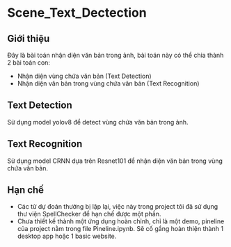 # Scene_Text_Dectection

## Giới thiệu
Đây là bài toán nhận diện văn bản trong ảnh, bài toán này có thể chia thành 2 bài toán con:
- Nhận diện vùng chứa văn bản (Text Detection)
- Nhận diện văn bản trong vùng chứa văn bản (Text Recognition)

## Text Detection
Sử dụng model yolov8 để detect vùng chứa văn bản trong ảnh.

## Text Recognition
Sử dụng model CRNN dựa trên Resnet101 để nhận diện văn bản trong vùng chứa văn bản.

## Hạn chế
- Các từ dự đoán thường bị lặp lại, việc này trong project tôi đã sử dụng thư viện SpellChecker để hạn chế được một phần.
- Chưa thiết kế thành một ứng dụng hoàn chỉnh, chỉ là một demo, pineline của project nằm trong file Pineline.ipynb. Sẽ cố gắng hoàn thiện thành 1 desktop app hoặc 1 basic website.